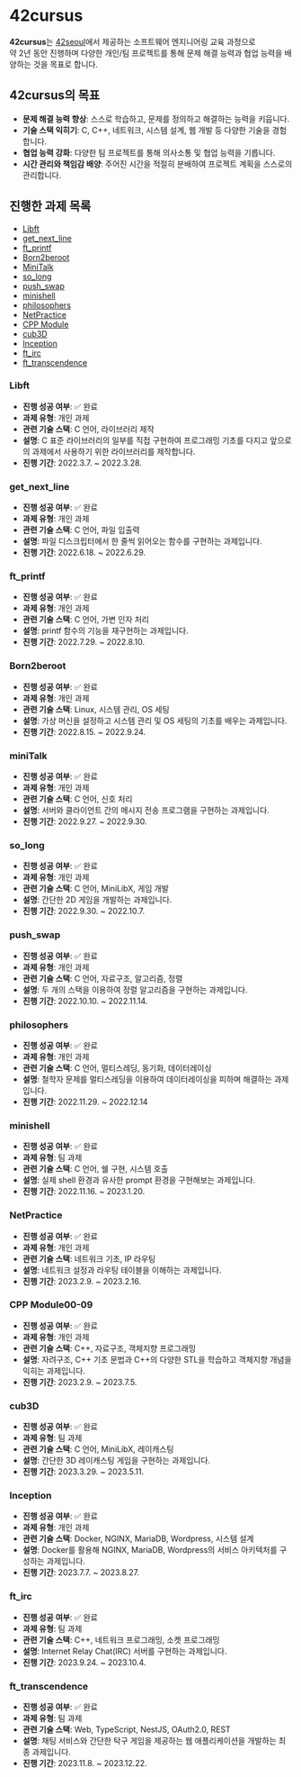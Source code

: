 # 42cursus
**42cursus**는 [42seoul](https://42seoul.kr/seoul42/main/view)에서 제공하는 소프트웨어 엔지니어링 교육 과정으로<br/>
약 2년 동안 진행하며 다양한 개인/팀 프로젝트를 통해 문제 해결 능력과 협업 능력을 배양하는 것을 목표로 합니다.

## 42cursus의 목표
- **문제 해결 능력 향상**: 스스로 학습하고, 문제를 정의하고 해결하는 능력을 키웁니다.
- **기술 스택 익히기**: C, C++, 네트워크, 시스템 설계, 웹 개발 등 다양한 기술을 경험합니다.
- **협업 능력 강화**: 다양한 팀 프로젝트를 통해 의사소통 및 협업 능력을 기릅니다.
- **시간 관리와 책임감 배양**: 주어진 시간을 적절히 분배하여 프로젝트 계획을 스스로의 관리합니다.

## 진행한 과제 목록
   - [Libft](#libft)
   - [get_next_line](#get_next_line)
   - [ft_printf](#ft_printf)
   - [Born2beroot](#born2beroot)
   - [MiniTalk](#minitalk)
   - [so_long](#so_long)
   - [push_swap](#push_swap)
   - [minishell](#minishell)
   - [philosophers](#philosophers)
   - [NetPractice](#netpractice)
   - [CPP Module](#cpp-module00-09)
   - [cub3D](#cub3d)
   - [Inception](#inception)
   - [ft_irc](#ft_irc)
   - [ft_transcendence](#ft_transcendence)
### Libft
- **진행 성공 여부**: ✅ 완료
- **과제 유형**: 개인 과제
- **관련 기술 스택**: C 언어, 라이브러리 제작
- **설명**: C 표준 라이브러리의 일부를 직접 구현하여 프로그래밍 기초를 다지고 앞으로의 과제에서 사용하기 위한 라이브러리를 제작합니다.
- **진행 기간**: 2022.3.7. ~ 2022.3.28.

### get_next_line
- **진행 성공 여부**: ✅ 완료
- **과제 유형**: 개인 과제
- **관련 기술 스택**: C 언어, 파일 입출력
- **설명**: 파일 디스크립터에서 한 줄씩 읽어오는 함수를 구현하는 과제입니다.
- **진행 기간**: 2022.6.18. ~ 2022.6.29.

### ft_printf
- **진행 성공 여부**: ✅ 완료
- **과제 유형**: 개인 과제
- **관련 기술 스택**: C 언어, 가변 인자 처리
- **설명**: printf 함수의 기능을 재구현하는 과제입니다.
- **진행 기간**: 2022.7.29. ~ 2022.8.10.

### Born2beroot
- **진행 성공 여부**: ✅ 완료
- **과제 유형**: 개인 과제
- **관련 기술 스택**: Linux, 시스템 관리, OS 세팅
- **설명**: 가상 머신을 설정하고 시스템 관리 및 OS 세팅의 기초를 배우는 과제입니다.
- **진행 기간**: 2022.8.15. ~ 2022.9.24.

### miniTalk
- **진행 성공 여부**: ✅ 완료
- **과제 유형**: 개인 과제
- **관련 기술 스택**: C 언어, 신호 처리
- **설명**: 서버와 클라이언트 간의 메시지 전송 프로그램을 구현하는 과제입니다.
- **진행 기간**: 2022.9.27. ~ 2022.9.30.

### so_long
- **진행 성공 여부**: ✅ 완료
- **과제 유형**: 개인 과제
- **관련 기술 스택**: C 언어, MiniLibX, 게임 개발
- **설명**: 간단한 2D 게임을 개발하는 과제입니다.
- **진행 기간**: 2022.9.30. ~ 2022.10.7.

### push_swap
- **진행 성공 여부**: ✅ 완료
- **과제 유형**: 개인 과제
- **관련 기술 스택**: C 언어, 자료구조, 알고리즘, 정렬
- **설명**: 두 개의 스택을 이용하여 정렬 알고리즘을 구현하는 과제입니다.
- **진행 기간**: 2022.10.10. ~ 2022.11.14.

### philosophers
- **진행 성공 여부**: ✅ 완료
- **과제 유형**: 개인 과제
- **관련 기술 스택**: C 언어, 멀티스레딩, 동기화, 데이터레이싱
- **설명**: 철학자 문제를 멀티스레딩을 이용하여 데이터레이싱을 피하며 해결하는 과제입니다.
- **진행 기간**: 2022.11.29. ~ 2022.12.14

### minishell
- **진행 성공 여부**: ✅ 완료
- **과제 유형**: 팀 과제
- **관련 기술 스택**: C 언어, 쉘 구현, 시스템 호출
- **설명**: 실제 shell 환경과 유사한 prompt 환경을 구현해보는 과제입니다.
- **진행 기간**: 2022.11.16. ~ 2023.1.20.

### NetPractice
- **진행 성공 여부**: ✅ 완료
- **과제 유형**: 개인 과제
- **관련 기술 스택**: 네트워크 기초, IP 라우팅
- **설명**: 네트워크 설정과 라우팅 테이블을 이해하는 과제입니다.
- **진행 기간**: 2023.2.9. ~ 2023.2.16.

### CPP Module00-09
- **진행 성공 여부**: ✅ 완료
- **과제 유형**: 개인 과제
- **관련 기술 스택**: C++, 자료구조, 객체지향 프로그래밍
- **설명**: 자려구조, C++ 기초 문법과 C++의 다양한 STL을 학습하고 객체지향 개념을 익히는 과제입니다.
- **진행 기간**: 2023.2.9. ~ 2023.7.5.

### cub3D
- **진행 성공 여부**: ✅ 완료
- **과제 유형**: 팀 과제
- **관련 기술 스택**: C 언어, MiniLibX, 레이캐스팅
- **설명**: 간단한 3D 레이캐스팅 게임을 구현하는 과제입니다.
- **진행 기간**: 2023.3.29. ~ 2023.5.11.

### Inception
- **진행 성공 여부**: ✅ 완료
- **과제 유형**: 개인 과제
- **관련 기술 스택**: Docker, NGINX, MariaDB, Wordpress, 시스템 설계
- **설명**: Docker를 활용해 NGINX, MariaDB, Wordpress의 서비스 아키텍처를 구성하는 과제입니다.
- **진행 기간**: 2023.7.7. ~ 2023.8.27.

### ft_irc
- **진행 성공 여부**: ✅ 완료
- **과제 유형**: 팀 과제
- **관련 기술 스택**: C++, 네트워크 프로그래밍, 소켓 프로그래밍
- **설명**: Internet Relay Chat(IRC) 서버를 구현하는 과제입니다.
- **진행 기간**: 2023.9.24. ~ 2023.10.4.

### ft_transcendence
- **진행 성공 여부**: ✅ 완료
- **과제 유형**: 팀 과제
- **관련 기술 스택**: Web, TypeScript, NestJS, OAuth2.0, REST
- **설명**: 채팅 서비스와 간단한 탁구 게임을 제공하는 웹 애플리케이션을 개발하는 최종 과제입니다.
- **진행 기간**: 2023.11.8. ~ 2023.12.22.
